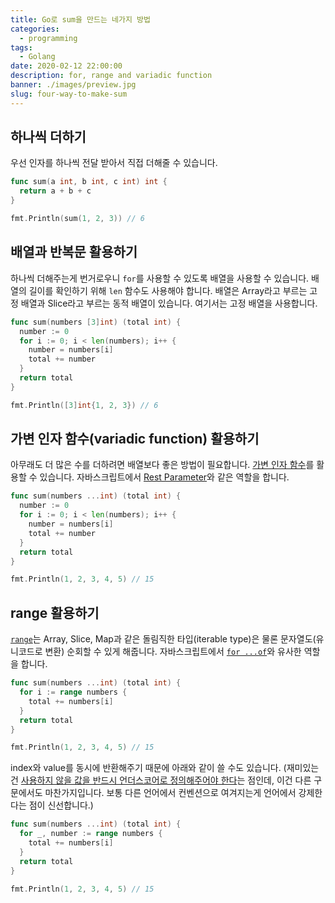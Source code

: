 ```yaml
---
title: Go로 sum을 만드는 네가지 방법
categories:
  - programming
tags:
  - Golang
date: 2020-02-12 22:00:00
description: for, range and variadic function
banner: ./images/preview.jpg
slug: four-way-to-make-sum
---
```


## 하나씩 더하기

우선 인자를 하나씩 전달 받아서 직접 더해줄 수 있습니다.

```go
func sum(a int, b int, c int) int {
  return a + b + c
}

fmt.Println(sum(1, 2, 3)) // 6
```

## 배열과 반복문 활용하기

하나씩 더해주는게 번거로우니 `for`를 사용할 수 있도록 배열을 사용할 수 있습니다. 배열의 길이를 확인하기 위해 `len` 함수도 사용해야 합니다. 배열은 Array라고 부르는 고정 배열과 Slice라고 부르는 동적 배열이 있습니다. 여기서는 고정 배열을 사용합니다.

```go
func sum(numbers [3]int) (total int) {
  number := 0
  for i := 0; i < len(numbers); i++ {
    number = numbers[i]
    total += number
  }
  return total
}

fmt.Println([3]int{1, 2, 3}) // 6
```

## 가변 인자 함수(variadic function) 활용하기

아무래도 더 많은 수를 더하려면 배열보다 좋은 방법이 필요합니다. [가변 인자 함수](https://gobyexample.com/variadic-functions)를 활용할 수 있습니다. 자바스크립트에서 [Rest Parameter](https://developer.mozilla.org/ko/docs/Web/JavaScript/Reference/Functions/rest_parameters)와 같은 역할을 합니다.

```go
func sum(numbers ...int) (total int) {
  number := 0
  for i := 0; i < len(numbers); i++ {
    number = numbers[i]
    total += number
  }
  return total
}

fmt.Println(1, 2, 3, 4, 5) // 15
```

## range 활용하기

[`range`](https://gobyexample.com/range)는 Array, Slice, Map과 같은 돌림직한 타입(iterable type)은 물론 문자열도(유니코드로 변환) 순회할 수 있게 해줍니다. 자바스크립트에서 [`for ...of`](https://developer.mozilla.org/ko/docs/Web/JavaScript/Reference/Statements/for...of)와 유사한 역할을 합니다.

```go
func sum(numbers ...int) (total int) {
  for i := range numbers {
    total += numbers[i]
  }
  return total
}

fmt.Println(1, 2, 3, 4, 5) // 15
```

index와 value를 동시에 반환해주기 때문에 아래와 같이 쓸 수도 있습니다. (재미있는건 [사용하지 않을 값을 반드시 언더스코어로 정의해주어야 한다](https://golang.org/doc/effective_go.html?h=underscore#blank)는 점인데, 이건 다른 구문에서도 마찬가지입니다. 보통 다른 언어에서 컨벤션으로 여겨지는게 언어에서 강제한다는 점이 신선합니다.)

```go
func sum(numbers ...int) (total int) {
  for _, number := range numbers {
    total += numbers[i]
  }
  return total
}

fmt.Println(1, 2, 3, 4, 5) // 15
```
